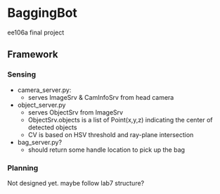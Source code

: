 # BaggingBot
ee106a final project

## Framework
### Sensing
* camera_server.py: 
    * serves ImageSrv & CamInfoSrv from head camera
* object_server.py
    * serves ObjectSrv from ImageSrv
    * ObjectSrv.objects is a list of Point(x,y,z) indicating the center of detected objects
    * CV is based on HSV threshold and ray-plane intersection
* bag_server.py?
    * should return some handle location to pick up the bag

### Planning
Not designed yet. maybe follow lab7 structure?
